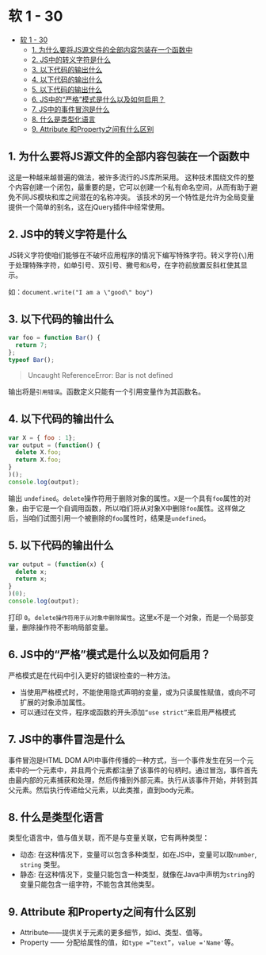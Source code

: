软 1 - 30
===
<!-- TOC -->

- [软 1 - 30](#软-1---30)
  - [1. 为什么要将JS源文件的全部内容包装在一个函数中](#1-为什么要将js源文件的全部内容包装在一个函数中)
  - [2. JS中的转义字符是什么](#2-js中的转义字符是什么)
  - [3. 以下代码的输出什么](#3-以下代码的输出什么)
  - [4. 以下代码的输出什么](#4-以下代码的输出什么)
  - [5. 以下代码的输出什么](#5-以下代码的输出什么)
  - [6. JS中的“严格”模式是什么以及如何启用？](#6-js中的严格模式是什么以及如何启用)
  - [7. JS中的事件冒泡是什么](#7-js中的事件冒泡是什么)
  - [8. 什么是类型化语言](#8-什么是类型化语言)
  - [9. Attribute 和Property之间有什么区别](#9-attribute-和property之间有什么区别)

<!-- /TOC -->

## 1. 为什么要将JS源文件的全部内容包装在一个函数中
这是一种越来越普遍的做法，被许多流行的JS库所采用。 这种技术围绕文件的整个内容创建一个闭包，最重要的是，它可以创建一个私有命名空间，从而有助于避免不同JS模块和库之间潜在的名称冲突。
该技术的另一个特性是允许为全局变量提供一个简单的别名，这在jQuery插件中经常使用。


## 2. JS中的转义字符是什么
JS转义字符使咱们能够在不破坏应用程序的情况下编写特殊字符。转义字符(`\`)用于处理特殊字符，如单引号、双引号、撇号和`&`号，在字符前放置反斜杠使其显示。

如：`document.write("I am a \"good\" boy")`


## 3. 以下代码的输出什么
```js
var foo = function Bar() {
  return 7;
};
typeof Bar();
```

> Uncaught ReferenceError: Bar is not defined

输出将是`引用错误`。函数定义只能有一个引用变量作为其函数名。

## 4. 以下代码的输出什么
```js
var X = { foo : 1}; 
var output = (function() { 
  delete X.foo; 
  return X.foo; 
} 
)(); 
console.log(output);
```

输出 `undefined`。`delete`操作符用于删除对象的属性。`X`是一个具有`foo`属性的对象，由于它是一个自调用函数，所以咱们将从对象X中删除`foo`属性。这样做之后，当咱们试图引用一个被删除的`foo`属性时，结果是`undefined`。

## 5. 以下代码的输出什么
```js
var output = (function(x) {
  delete x;
  return x;
}
)(0);
console.log(output);
```

打印 `0`。`delete操作符用于从对象中删除属性`。这里x不是一个对象，而是一个局部变量，删除操作符不影响局部变量。

## 6. JS中的“严格”模式是什么以及如何启用？
严格模式是在代码中引入更好的错误检查的一种方法。
- 当使用严格模式时，不能使用隐式声明的变量，或为只读属性赋值，或向不可扩展的对象添加属性。
- 可以通过在文件，程序或函数的开头添加`“use strict”`来启用严格模式


## 7. JS中的事件冒泡是什么
事件冒泡是HTML DOM API中事件传播的一种方式，当一个事件发生在另一个元素中的一个元素中，并且两个元素都注册了该事件的句柄时。通过冒泡，事件首先由最内部的元素捕获和处理，然后传播到外部元素。执行从该事件开始，并转到其父元素。然后执行传递给父元素，以此类推，直到body元素。


## 8. 什么是类型化语言
类型化语言中，值与值关联，而不是与变量关联，它有两种类型：
- 动态: 在这种情况下，变量可以包含多种类型，如在JS中，变量可以取`number`, `string` 类型。
- 静态: 在这种情况下，变量只能包含一种类型，就像在Java中声明为`string`的变量只能包含一组字符，不能包含其他类型。

## 9. Attribute 和Property之间有什么区别
- Attribute——提供关于元素的更多细节，如id、类型、值等。
- Property —— 分配给属性的值，如`type =“text”`，`value ='Name'`等。